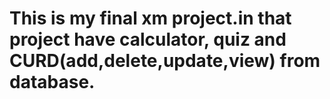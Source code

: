 # This is my final xm project.in that project have calculator, quiz and CURD(add,delete,update,view) from database.
